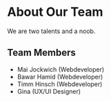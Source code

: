 # About Our Team
We are two talents and a noob.

## Team Members
- Mai Jockwich (Webdeveloper)
- Bawar Hamid (Webdeveloper)
- Timm Hinsch (Webdeveloper)
- Gina (UX/UI Designer)